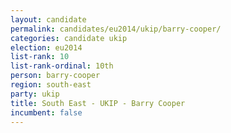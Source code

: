 ```yaml
---
layout: candidate
permalink: candidates/eu2014/ukip/barry-cooper/
categories: candidate ukip
election: eu2014
list-rank: 10
list-rank-ordinal: 10th
person: barry-cooper
region: south-east
party: ukip
title: South East - UKIP - Barry Cooper
incumbent: false
---
```

